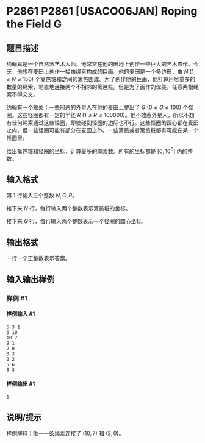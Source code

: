 # P2861 P2861 [USACO06JAN] Roping the Field G

## 题目描述

约翰真是一个自然派艺术大师，他常常在他的田地上创作一些巨大的艺术杰作。今天，他想在麦田上创作一幅由绳索构成的巨画。他的麦田是一个多边形，由 $N\ (1 \le N \le 150)$ 个篱笆粧和之间的篱笆围成。为了创作他的巨画，他打算用尽量多的数量的绳索，笔直地连接两个不相邻的篱笆粧。但是为了画作的优美，任意两根绳索不得交叉。

约翰有一个难处：一些邪恶的外星人在他的麦田上整出了 $G\ (0 \le G \le 100)$ 个怪圈。这些怪圈都有一定的半径 $R\ (1\le R\le 100000)$。他不敢惹外星人，所以不想有任何绳索通过这些怪圈，即使碰到怪圈的边际也不行。这些怪圈的圆心都在麦田之内，但一些怪圈可能有部分在麦田之外。一些篱笆或者篱笆粧都有可能在某一个怪圈里。

给出篱笆粧和怪圈的坐标，计算最多的绳索数。所有的坐标都是 $[0,10^6]$ 内的整数。

## 输入格式

第 $1$ 行输入三个整数 $N,G,R$。

接下来 $N$ 行，每行输入两个整数表示篱笆粧的坐标。

接下来 $G$ 行，每行输入两个整数表示一个怪圈的圆心坐标。

## 输出格式

一行一个正整数表示答案。

## 输入输出样例

### 样例 #1

#### 样例输入 #1

```
5 3 1
6 10
10 7
9 1
2 0
0 3
2 2
5 6
8 3
```

#### 样例输出 #1

```
1
```

## 说明/提示

样例解释：唯一一条绳索连接了 $(10,7)$ 和 $(2,0)$。
